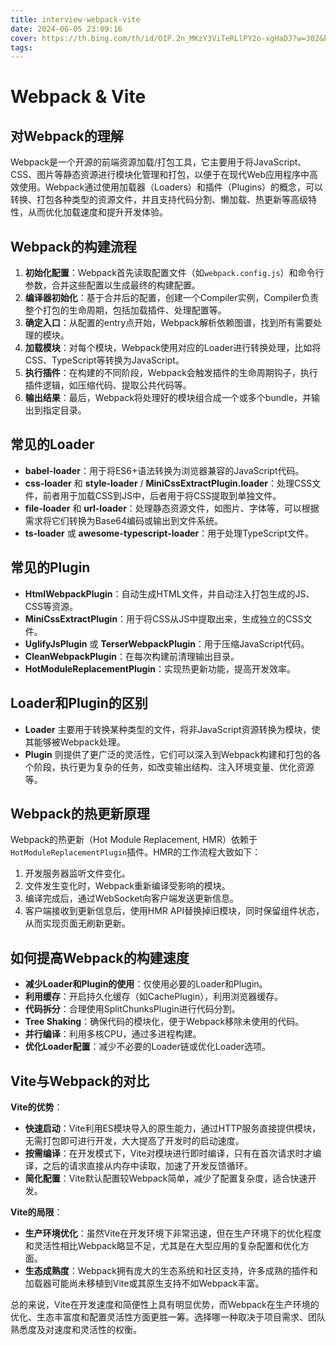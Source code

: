 ```yaml
---
title: interview-webpack-vite
date: 2024-06-05 23:09:16
cover: https://th.bing.com/th/id/OIP.2n_MKzY3ViTeRLlPY2o-xgHaDJ?w=302&h=148&c=7&r=0&o=5&dpr=1.3&pid=1.7
tags:
---
```


# Webpack & Vite
## 对Webpack的理解

Webpack是一个开源的前端资源加载/打包工具，它主要用于将JavaScript、CSS、图片等静态资源进行模块化管理和打包，以便于在现代Web应用程序中高效使用。Webpack通过使用加载器（Loaders）和插件（Plugins）的概念，可以转换、打包各种类型的资源文件，并且支持代码分割、懒加载、热更新等高级特性，从而优化加载速度和提升开发体验。

## Webpack的构建流程

1. **初始化配置**：Webpack首先读取配置文件（如`webpack.config.js`）和命令行参数，合并这些配置以生成最终的构建配置。
2. **编译器初始化**：基于合并后的配置，创建一个Compiler实例，Compiler负责整个打包的生命周期，包括加载插件、处理配置等。
3. **确定入口**：从配置的entry点开始，Webpack解析依赖图谱，找到所有需要处理的模块。
4. **加载模块**：对每个模块，Webpack使用对应的Loader进行转换处理，比如将CSS、TypeScript等转换为JavaScript。
5. **执行插件**：在构建的不同阶段，Webpack会触发插件的生命周期钩子，执行插件逻辑，如压缩代码、提取公共代码等。
6. **输出结果**：最后，Webpack将处理好的模块组合成一个或多个bundle，并输出到指定目录。

## 常见的Loader

- **babel-loader**：用于将ES6+语法转换为浏览器兼容的JavaScript代码。
- **css-loader** 和 **style-loader** / **MiniCssExtractPlugin.loader**：处理CSS文件，前者用于加载CSS到JS中，后者用于将CSS提取到单独文件。
- **file-loader** 和 **url-loader**：处理静态资源文件，如图片、字体等，可以根据需求将它们转换为Base64编码或输出到文件系统。
- **ts-loader** 或 **awesome-typescript-loader**：用于处理TypeScript文件。

## 常见的Plugin

- **HtmlWebpackPlugin**：自动生成HTML文件，并自动注入打包生成的JS、CSS等资源。
- **MiniCssExtractPlugin**：用于将CSS从JS中提取出来，生成独立的CSS文件。
- **UglifyJsPlugin** 或 **TerserWebpackPlugin**：用于压缩JavaScript代码。
- **CleanWebpackPlugin**：在每次构建前清理输出目录。
- **HotModuleReplacementPlugin**：实现热更新功能，提高开发效率。

## Loader和Plugin的区别

- **Loader** 主要用于转换某种类型的文件，将非JavaScript资源转换为模块，使其能够被Webpack处理。
- **Plugin** 则提供了更广泛的灵活性，它们可以深入到Webpack构建和打包的各个阶段，执行更为复杂的任务，如改变输出结构、注入环境变量、优化资源等。

## Webpack的热更新原理

Webpack的热更新（Hot Module Replacement, HMR）依赖于`HotModuleReplacementPlugin`插件。HMR的工作流程大致如下：
1. 开发服务器监听文件变化。
2. 文件发生变化时，Webpack重新编译受影响的模块。
3. 编译完成后，通过WebSocket向客户端发送更新信息。
4. 客户端接收到更新信息后，使用HMR API替换掉旧模块，同时保留组件状态，从而实现页面无刷新更新。

## 如何提高Webpack的构建速度

- **减少Loader和Plugin的使用**：仅使用必要的Loader和Plugin。
- **利用缓存**：开启持久化缓存（如CachePlugin），利用浏览器缓存。
- **代码拆分**：合理使用SplitChunksPlugin进行代码分割。
- **Tree Shaking**：确保代码的模块化，便于Webpack移除未使用的代码。
- **并行编译**：利用多核CPU，通过多进程构建。
- **优化Loader配置**：减少不必要的Loader链或优化Loader选项。

## Vite与Webpack的对比

**Vite的优势**：
- **快速启动**：Vite利用ES模块导入的原生能力，通过HTTP服务直接提供模块，无需打包即可进行开发，大大提高了开发时的启动速度。
- **按需编译**：在开发模式下，Vite对模块进行即时编译，只有在首次请求时才编译，之后的请求直接从内存中读取，加速了开发反馈循环。
- **简化配置**：Vite默认配置较Webpack简单，减少了配置复杂度，适合快速开发。

**Vite的局限**：
- **生产环境优化**：虽然Vite在开发环境下非常迅速，但在生产环境下的优化程度和灵活性相比Webpack略显不足，尤其是在大型应用的复杂配置和优化方面。
- **生态成熟度**：Webpack拥有庞大的生态系统和社区支持，许多成熟的插件和加载器可能尚未移植到Vite或其原生支持不如Webpack丰富。

总的来说，Vite在开发速度和简便性上具有明显优势，而Webpack在生产环境的优化、生态丰富度和配置灵活性方面更胜一筹。选择哪一种取决于项目需求、团队熟悉度及对速度和灵活性的权衡。